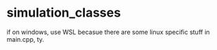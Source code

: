 # simulation_classes

if on windows, use WSL becasue there are some linux specific stuff in main.cpp, ty.
